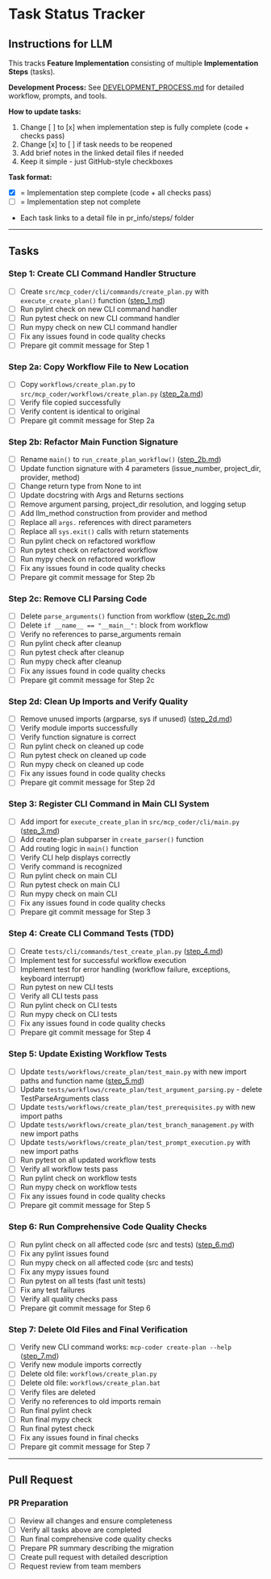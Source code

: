 # Task Status Tracker

## Instructions for LLM

This tracks **Feature Implementation** consisting of multiple **Implementation Steps** (tasks).

**Development Process:** See [DEVELOPMENT_PROCESS.md](./DEVELOPMENT_PROCESS.md) for detailed workflow, prompts, and tools.

**How to update tasks:**
1. Change [ ] to [x] when implementation step is fully complete (code + checks pass)
2. Change [x] to [ ] if task needs to be reopened
3. Add brief notes in the linked detail files if needed
4. Keep it simple - just GitHub-style checkboxes

**Task format:**
- [x] = Implementation step complete (code + all checks pass)
- [ ] = Implementation step not complete
- Each task links to a detail file in pr_info/steps/ folder

---

## Tasks

### Step 1: Create CLI Command Handler Structure
- [ ] Create `src/mcp_coder/cli/commands/create_plan.py` with `execute_create_plan()` function ([step_1.md](steps/step_1.md))
- [ ] Run pylint check on new CLI command handler
- [ ] Run pytest check on new CLI command handler
- [ ] Run mypy check on new CLI command handler
- [ ] Fix any issues found in code quality checks
- [ ] Prepare git commit message for Step 1

### Step 2a: Copy Workflow File to New Location
- [ ] Copy `workflows/create_plan.py` to `src/mcp_coder/workflows/create_plan.py` ([step_2a.md](steps/step_2a.md))
- [ ] Verify file copied successfully
- [ ] Verify content is identical to original
- [ ] Prepare git commit message for Step 2a

### Step 2b: Refactor Main Function Signature
- [ ] Rename `main()` to `run_create_plan_workflow()` ([step_2b.md](steps/step_2b.md))
- [ ] Update function signature with 4 parameters (issue_number, project_dir, provider, method)
- [ ] Change return type from None to int
- [ ] Update docstring with Args and Returns sections
- [ ] Remove argument parsing, project_dir resolution, and logging setup
- [ ] Add llm_method construction from provider and method
- [ ] Replace all `args.` references with direct parameters
- [ ] Replace all `sys.exit()` calls with return statements
- [ ] Run pylint check on refactored workflow
- [ ] Run pytest check on refactored workflow
- [ ] Run mypy check on refactored workflow
- [ ] Fix any issues found in code quality checks
- [ ] Prepare git commit message for Step 2b

### Step 2c: Remove CLI Parsing Code
- [ ] Delete `parse_arguments()` function from workflow ([step_2c.md](steps/step_2c.md))
- [ ] Delete `if __name__ == "__main__":` block from workflow
- [ ] Verify no references to parse_arguments remain
- [ ] Run pylint check after cleanup
- [ ] Run pytest check after cleanup
- [ ] Run mypy check after cleanup
- [ ] Fix any issues found in code quality checks
- [ ] Prepare git commit message for Step 2c

### Step 2d: Clean Up Imports and Verify Quality
- [ ] Remove unused imports (argparse, sys if unused) ([step_2d.md](steps/step_2d.md))
- [ ] Verify module imports successfully
- [ ] Verify function signature is correct
- [ ] Run pylint check on cleaned up code
- [ ] Run pytest check on cleaned up code
- [ ] Run mypy check on cleaned up code
- [ ] Fix any issues found in code quality checks
- [ ] Prepare git commit message for Step 2d

### Step 3: Register CLI Command in Main CLI System
- [ ] Add import for `execute_create_plan` in `src/mcp_coder/cli/main.py` ([step_3.md](steps/step_3.md))
- [ ] Add create-plan subparser in `create_parser()` function
- [ ] Add routing logic in `main()` function
- [ ] Verify CLI help displays correctly
- [ ] Verify command is recognized
- [ ] Run pylint check on main CLI
- [ ] Run pytest check on main CLI
- [ ] Run mypy check on main CLI
- [ ] Fix any issues found in code quality checks
- [ ] Prepare git commit message for Step 3

### Step 4: Create CLI Command Tests (TDD)
- [ ] Create `tests/cli/commands/test_create_plan.py` ([step_4.md](steps/step_4.md))
- [ ] Implement test for successful workflow execution
- [ ] Implement test for error handling (workflow failure, exceptions, keyboard interrupt)
- [ ] Run pytest on new CLI tests
- [ ] Verify all CLI tests pass
- [ ] Run pylint check on CLI tests
- [ ] Run mypy check on CLI tests
- [ ] Fix any issues found in code quality checks
- [ ] Prepare git commit message for Step 4

### Step 5: Update Existing Workflow Tests
- [ ] Update `tests/workflows/create_plan/test_main.py` with new import paths and function name ([step_5.md](steps/step_5.md))
- [ ] Update `tests/workflows/create_plan/test_argument_parsing.py` - delete TestParseArguments class
- [ ] Update `tests/workflows/create_plan/test_prerequisites.py` with new import paths
- [ ] Update `tests/workflows/create_plan/test_branch_management.py` with new import paths
- [ ] Update `tests/workflows/create_plan/test_prompt_execution.py` with new import paths
- [ ] Run pytest on all updated workflow tests
- [ ] Verify all workflow tests pass
- [ ] Run pylint check on workflow tests
- [ ] Run mypy check on workflow tests
- [ ] Fix any issues found in code quality checks
- [ ] Prepare git commit message for Step 5

### Step 6: Run Comprehensive Code Quality Checks
- [ ] Run pylint check on all affected code (src and tests) ([step_6.md](steps/step_6.md))
- [ ] Fix any pylint issues found
- [ ] Run mypy check on all affected code (src and tests)
- [ ] Fix any mypy issues found
- [ ] Run pytest on all tests (fast unit tests)
- [ ] Fix any test failures
- [ ] Verify all quality checks pass
- [ ] Prepare git commit message for Step 6

### Step 7: Delete Old Files and Final Verification
- [ ] Verify new CLI command works: `mcp-coder create-plan --help` ([step_7.md](steps/step_7.md))
- [ ] Verify new module imports correctly
- [ ] Delete old file: `workflows/create_plan.py`
- [ ] Delete old file: `workflows/create_plan.bat`
- [ ] Verify files are deleted
- [ ] Verify no references to old imports remain
- [ ] Run final pylint check
- [ ] Run final mypy check
- [ ] Run final pytest check
- [ ] Fix any issues found in final checks
- [ ] Prepare git commit message for Step 7

---

## Pull Request

### PR Preparation
- [ ] Review all changes and ensure completeness
- [ ] Verify all tasks above are completed
- [ ] Run final comprehensive code quality checks
- [ ] Prepare PR summary describing the migration
- [ ] Create pull request with detailed description
- [ ] Request review from team members